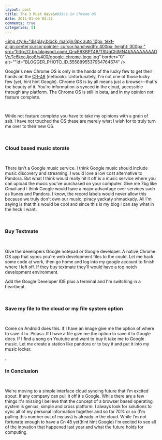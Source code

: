 ```yaml
---
layout: post
title: The 3 Must Have&#039;s in Chrome OS
date: 2011-01-06 02:32
comments: true
categories: []
---
```

<a onblur="try {parent.deselectBloggerImageGracefully();} catch(e) {}" href="http://2.bp.blogspot.com/_QnxE8XBPT48/TSUqChtMN4I/AAAAAAAADVc/1c6kccJjco8/s1600/google-chrome-logo.jpg"><img style="display:block; margin:0px auto 10px; text-align:center;cursor:pointer; cursor:hand;width: 400px; height: 300px;" src="http://2.bp.blogspot.com/_QnxE8XBPT48/TSUqChtMN4I/AAAAAAAADVc/1c6kccJjco8/s400/google-chrome-logo.jpg" border="0" alt=""id="BLOGGER_PHOTO_ID_5558895537954764674" /></a><br /><p>Google's new Chrome OS is only in the hands of the lucky few to get their hands on the <a href="http://www.google.com/chromeos/pilot-program-cr48.html" title="Cr-48">CR-48</a> (netbook). Unfortunately, I'm not one of those lucky few (yet, hint hint Google). Chrome OS is by all means just a browser--that's the beauty of it. You're information is synced in the cloud, accessible through any platform. The Chrome OS is still in beta, and in my opinion not feature complete.</p><br /><p>While not feature complete you have to take my opinions with a grain of salt. I have not touched the OS these are merely what I wish for to truly turn me over to their new OS.</p><br /><h3>Cloud based music storate</h3><br /><p>There isn't a Google music service. I think Google music should include music discovery and streaming. I would love a low cost alternative to Pandora. But what I think would really hit it off is a music service where you can upload the music you've purchased on your computer. Give me 7bg like Gmail and I think Google would have a major advantage over services such as Itunes and Pandora. I know, the record labels would never allow this because we truly don't own our music; piracy yackaty shmackady. All I'm saying is that this would be cool and since this is my blog I can say what in the heck I want.</p><br /><h3>Buy Textmate</h3><br /><p>Give the developers Google notepad or Google developer. A native Chrome OS app that syncs you're web development files to the could. Let me hack some code at work, then go home and log into my google account to finish where I left off. If they buy textmate they'll would have a top notch development environment.</p>Add the Google Developer IDE plus a terminal and I'm switching in a heartbeat.</p><br /><h3>Save my file to the cloud or my file system option</h3><br /><p> Come on Android does this. If I have an image give me the option of where to save it to. Picasa. If I have a file give me the option to save it to Google docs. If I find a song on Youtube and want to buy it take me to Google music. Let me create a station like pandora or to buy it and put it into my music locker.</p>.<br /><h3>In Conclusion</h3><br /><p>We're moving to a simple interface cloud syncing future that I'm excited about. If any company can pull it off it's Google. While there are a few things it's missing I believe that the concept of a browser based operating system is genius, simple and cross platform. I always look for solutions to sync all of my personal information together and so far 70% or so (I'm pulling this number out of my ass) is already in the cloud. While I'm not fortunate enough to have a Cr-48 yet(hint hint Google) I'm excited to see all of the inovation that happened last year and what the future holds for computing.</p>
